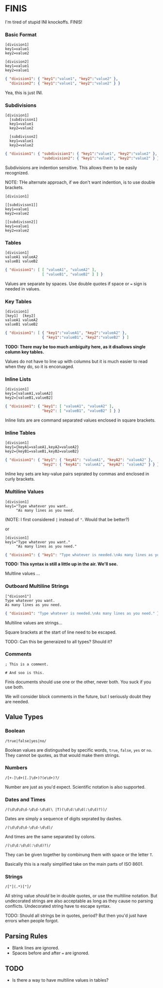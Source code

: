 FINIS
=====

I'm tired of stupid INI knockoffs. FINIS!


### Basic Format

```
[division1]
key1=value1
key2=value2

[division2]
key1=value1
key2=value1
```

```json
{ "division1": { "key1":"value1", "key2":"value2" },
  "division2": { "key1":"value1", "key2":"value2" } }
```

Yea, this is just INI.


### Subdivisions

```
[division1]
  [subdivison1]
  key1=value1
  key2=value2

  [subdivison2]
  key1=value1
  key2=value2
```

```json
{ "division1": { "subdivision1": { "key1":"value1", "key2":"value2" },
                 "subdivision2": { "key1":"value1", "key2":"value2" } } }
```

Subdivisions are indention sensitive. This allows them to be easily recognized.

NOTE: THe alternate approach, if we don't want indention, is to use double brackets.

```
[division1]

[[subdivison1]]
key1=value1
key2=value2

[[subdivison2]]
key1=value1
key2=value2
```


### Tables

```
[division1]
valueA1 valueA2
valueB1 valueB2
```

```json
{ "division1": [ [ "valueA1", "valueA2" ],
                 [ "valueB1", "valueB2" ] ] }
```

Values are separate by spaces. Use double quotes if space or `=` sign is needed in values.


### Key Tables

```
[division1]
[key1]  [key2]
valueA1 valueA2
valueB1 valueB2
```

```json
{ "division1": [ { "key1":"valueA1", "key2":"valueA2" },
                 { "key1":"valueB1", "key2":"valueB2" } ]
```

**TODO: There may be too much ambiguity here, as it disallows single column key tables.**

Values do not have to line up with columns but it is much easier to read when they do, so it is encoruaged.


### Inline Lists

```
[division1]
key1=[valueA1,valueA2]
key2=[valueB1,valueB2]

```

```json
{ "division1": { "key1": [ "valueA1", "valueA2" ],
                 "key2": [ "valueB1", "valueB2" ] } }
```


Inline lists are are command separated values enclosed in square brackets.


### Inline Tables

```
[division1]
key1={keyA1=valueA1,keyA2=valueA2}
key2={keyB1=valueB1,keyB2=valueB2}
```

```json
{ "division1": { "key1": { "keyA1": "valueA1", "keyA2": "valueA2" }, 
                 "key2": { "keyA1": "valueA1", "keyA2": "valueA2" } } }
```

Inline key sets are key-value pairs seprated by commas and enclosed in curly brackets.


### Multiline Values

```
[division1]
key1="Type whatever you want.
     "As many lines as you need.
```

(NOTE: I first considered `|` instead of `"`. Would that be better?)

or

```
[division1]
key1="Type whatever you want."
     "As many lines as you need."
```

```json
{ "division1": { "key1": "Type whatever is needed.\nAs many lines as you need." } }
```

**TODO: This syntax is still a little up in the air. We'll see.**

Multline values ...


### Outboard Multiline Strings

```
["divison1"]
Type whatever you want.
As many lines as you need.
```

```json
{ "division1": "Type whatever is needed.\nAs many lines as you need." }
```

Multiline values are strings...

Square brackets at the start of line need to be escaped.

TODO: Can this be generaized to all types? Should it?


### Comments

```
; This is a comment.
```

```
# And soo is this.
```

Finis documents should use one or the other, never both. You suck if you use both.

We will consider block comments in the future, but I seriously doubt they are needed.


## Value Types

### Boolean

```
/true|false|yes|no/
```

Boolean values are distingushed by specific words, `true`, `false`, `yes` or `no`. They cannot be quotes, as that would make them strings.


### Numbers

```
/[+-]\d+([.]\d+)?(e\d+)?/
```

Number are just as you'd expect. Scientific notation is also supported.


### Dates and Times

```
/(\d\d\d\d-\d\d-\d\d(\ |T)(\d\d:\d\d(:\d\d)?))/
```

Dates are simply a sequence of digits seprated by dashes.

```
/(\d\d\d\d-\d\d-\d\d)/
```

And times are the same separated by colons.

```
/(\d\d:\d\d(:\d\d)?)/
```

They can be given together by combinung them with space or the letter `T`.

Basically this is a really simplified take on the main parts of ISO 8601.


### Strings

```
/["](.*)["]/
```

All string value *should* be in double quotes, or use the multiline notation. But undecorated strings are also acceptable as long as they cause no parsing conflicts. Undecorated string have to escape syntax.

TODO: Should all strings be in quotes, period? But then you'd just have errors when people forgot.


## Parsing Rules

* Blank lines are ignored.
* Spaces before and after `=` are ignored.


## TODO

* Is there a way to have multiline values in tables?


